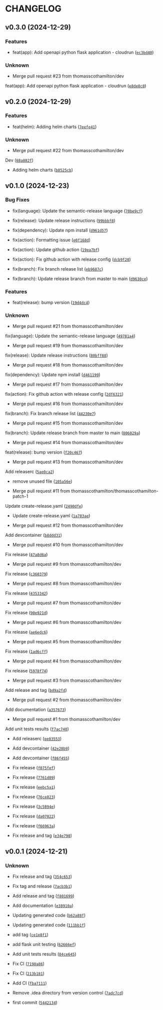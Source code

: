 # CHANGELOG


## v0.3.0 (2024-12-29)

### Features

* feat(app): Add openapi python flask application - cloudrun ([`ec3bd40`](https://github.com/thomasscothamilton/openapi-python-flask/commit/ec3bd406f78e99282b23f8f7375c2fff7579fb38))

### Unknown

* Merge pull request #23 from thomasscothamilton/dev

feat(app): Add openapi python flask application - cloudrun ([`e8de8c8`](https://github.com/thomasscothamilton/openapi-python-flask/commit/e8de8c8f1c0fb88d0a60f956392a44096118c178))


## v0.2.0 (2024-12-29)

### Features

* feat(helm): Adding helm charts ([`7eefe41`](https://github.com/thomasscothamilton/openapi-python-flask/commit/7eefe41befa0fb78863b430ea1025ea30cfb3e66))

### Unknown

* Merge pull request #22 from thomasscothamilton/dev

Dev ([`68a882f`](https://github.com/thomasscothamilton/openapi-python-flask/commit/68a882f07a0bb0c6e73cf43034ea6711faf7fe64))

* Adding helm charts ([`b0525cb`](https://github.com/thomasscothamilton/openapi-python-flask/commit/b0525cb4656710cc28b756b7cc3612053c35b5a3))


## v0.1.0 (2024-12-23)

### Bug Fixes

* fix(language): Update the semantic-release language ([`70be9cf`](https://github.com/thomasscothamilton/openapi-python-flask/commit/70be9cf98feb2dfd0b1d86613a25ca36984ecae0))

* fix(release): Update release instructions ([`99bbbf8`](https://github.com/thomasscothamilton/openapi-python-flask/commit/99bbbf892c83dffb0c355bf3ada8407a2d4237da))

* fix(dependency): Update npm install ([`d961d57`](https://github.com/thomasscothamilton/openapi-python-flask/commit/d961d577058cf2470f78440fc22896872033a0b3))

* fix(action): Formatting issue ([`e0f168d`](https://github.com/thomasscothamilton/openapi-python-flask/commit/e0f168dd034802a8340e67186bb2955984a715af))

* fix(action): Update github action ([`19ea7bf`](https://github.com/thomasscothamilton/openapi-python-flask/commit/19ea7bfaae3d03518610713a3cff79b39c4f7e71))

* fix(action): Fix github action with release config ([`dcb9f20`](https://github.com/thomasscothamilton/openapi-python-flask/commit/dcb9f200215730f25d2581bfda9922ac0c450cf7))

* fix(branch): Fix branch release list ([`eb9687c`](https://github.com/thomasscothamilton/openapi-python-flask/commit/eb9687c140e323c4e783f8bc929d826f74206479))

* fix(branch): Update release branch from master to main ([`d9630ce`](https://github.com/thomasscothamilton/openapi-python-flask/commit/d9630ce2e6e50c58448e9889d3bf846ccb94842f))

### Features

* feat(release): bump version ([`19d4dc4`](https://github.com/thomasscothamilton/openapi-python-flask/commit/19d4dc4035c5f3a1b09dbe7eca0999aecc754b2b))

### Unknown

* Merge pull request #21 from thomasscothamilton/dev

fix(language): Update the semantic-release language ([`49781a4`](https://github.com/thomasscothamilton/openapi-python-flask/commit/49781a4f1c84a9a2a122a9a151c285bd5f68f9dc))

* Merge pull request #19 from thomasscothamilton/dev

fix(release): Update release instructions ([`80bff88`](https://github.com/thomasscothamilton/openapi-python-flask/commit/80bff88bee06ec62e4a31644295409b08843bcfd))

* Merge pull request #18 from thomasscothamilton/dev

fix(dependency): Update npm install ([`d461199`](https://github.com/thomasscothamilton/openapi-python-flask/commit/d4611993bc55a767030c2e9dfc2a9521bed26b29))

* Merge pull request #17 from thomasscothamilton/dev

fix(action): Fix github action with release config ([`2df6321`](https://github.com/thomasscothamilton/openapi-python-flask/commit/2df63219e1e1969819837843675c1f698e6d39ec))

* Merge pull request #16 from thomasscothamilton/dev

fix(branch): Fix branch release list ([`44230e7`](https://github.com/thomasscothamilton/openapi-python-flask/commit/44230e7a819b93b922965b11fbdc2135e797914d))

* Merge pull request #15 from thomasscothamilton/dev

fix(branch): Update release branch from master to main ([`806029a`](https://github.com/thomasscothamilton/openapi-python-flask/commit/806029a45d909410ee1dd503a591e1de0aee2e09))

* Merge pull request #14 from thomasscothamilton/dev

feat(release): bump version ([`f20c467`](https://github.com/thomasscothamilton/openapi-python-flask/commit/f20c46740e35ff8753473b4569f58a9ce616b924))

* Merge pull request #13 from thomasscothamilton/dev

Add releaserc ([`5ae0ca2`](https://github.com/thomasscothamilton/openapi-python-flask/commit/5ae0ca2d119d050991385ed3334aff55e576c023))

* remove unused file ([`105a56e`](https://github.com/thomasscothamilton/openapi-python-flask/commit/105a56edb8f6f6d66a8eaf4fb6643fbf77421d7a))

* Merge pull request #11 from thomasscothamilton/thomasscothamilton-patch-1

Update create-release.yaml ([`2490dfe`](https://github.com/thomasscothamilton/openapi-python-flask/commit/2490dfe12193517e6f1445f94a5cbd0fe9e84ec1))

* Update create-release.yaml ([`1a703ae`](https://github.com/thomasscothamilton/openapi-python-flask/commit/1a703ae58b5c27fe8b3dcb7c15ba62b0b7c774b6))

* Merge pull request #12 from thomasscothamilton/dev

Add devcontainer ([`b8ddd31`](https://github.com/thomasscothamilton/openapi-python-flask/commit/b8ddd31a9807a5a5265f82020bbfb411aa59c8a4))

* Merge pull request #10 from thomasscothamilton/dev

Fix release ([`47a8d6a`](https://github.com/thomasscothamilton/openapi-python-flask/commit/47a8d6a758f2d58fe37d1c09b47890f93cdd74ca))

* Merge pull request #9 from thomasscothamilton/dev

Fix release ([`c360379`](https://github.com/thomasscothamilton/openapi-python-flask/commit/c36037934d0a1e9480189ddd9ef4cf8a13d6f769))

* Merge pull request #8 from thomasscothamilton/dev

Fix release ([`4353342`](https://github.com/thomasscothamilton/openapi-python-flask/commit/435334249f14167721156c2083cadb4d7e7a4507))

* Merge pull request #7 from thomasscothamilton/dev

Fix release ([`90e921d`](https://github.com/thomasscothamilton/openapi-python-flask/commit/90e921de79787f5c80522637bcb8bed58de7d67a))

* Merge pull request #6 from thomasscothamilton/dev

Fix release ([`ae6edc6`](https://github.com/thomasscothamilton/openapi-python-flask/commit/ae6edc676a96ee0d725ae319959511dce63a9f8b))

* Merge pull request #5 from thomasscothamilton/dev

Fix release ([`1ad6cff`](https://github.com/thomasscothamilton/openapi-python-flask/commit/1ad6cff41c83419950256f858482e76ad5add00a))

* Merge pull request #4 from thomasscothamilton/dev

Fix release ([`5978f74`](https://github.com/thomasscothamilton/openapi-python-flask/commit/5978f74f12855f301f185d00714f1776113085d8))

* Merge pull request #3 from thomasscothamilton/dev

Add release and tag ([`bd9a2fd`](https://github.com/thomasscothamilton/openapi-python-flask/commit/bd9a2fda29f1cf1616cfd780523c6a58a1461055))

* Merge pull request #2 from thomasscothamilton/dev

Add documentation ([`a357673`](https://github.com/thomasscothamilton/openapi-python-flask/commit/a3576732aba82b6d45e22747e63343b826847782))

* Merge pull request #1 from thomasscothamilton/dev

Add unit tests results ([`f7ac740`](https://github.com/thomasscothamilton/openapi-python-flask/commit/f7ac740a9bed8226074fc14f0e81dbb43b7a15ac))

* Add releaserc ([`ee03553`](https://github.com/thomasscothamilton/openapi-python-flask/commit/ee0355318527b7fb97993fa21e806102cc55028b))

* Add devcontainer ([`42e20b9`](https://github.com/thomasscothamilton/openapi-python-flask/commit/42e20b9f1da5abb918e3d12bf58c3bc153ebf759))

* Add devcontainer ([`f86f455`](https://github.com/thomasscothamilton/openapi-python-flask/commit/f86f455863b76fbd6080bb96717035fc1dd8f6a8))

* Fix release ([`f075fef`](https://github.com/thomasscothamilton/openapi-python-flask/commit/f075fef725c98ed748cad8fbef2f8f9aff908ad9))

* Fix release ([`7761d09`](https://github.com/thomasscothamilton/openapi-python-flask/commit/7761d096081a9f1a3232613bb2c6198000326a31))

* Fix release ([`eebc5a1`](https://github.com/thomasscothamilton/openapi-python-flask/commit/eebc5a13aad196e9eff5a21d7f46a71ffc32981b))

* Fix release ([`76ce823`](https://github.com/thomasscothamilton/openapi-python-flask/commit/76ce823b206896833f01649b055adf4e4352fda0))

* Fix release ([`3c5894e`](https://github.com/thomasscothamilton/openapi-python-flask/commit/3c5894e58bdd5421fa0f4d0bfa7384c4270852e1))

* Fix release ([`da07022`](https://github.com/thomasscothamilton/openapi-python-flask/commit/da07022b031a7ffaedef420e04cbfa3c5a7fd981))

* Fix release ([`f66963a`](https://github.com/thomasscothamilton/openapi-python-flask/commit/f66963ab2b16650531034d5b432aa1285ece8949))

* Fix release and tag ([`e34e790`](https://github.com/thomasscothamilton/openapi-python-flask/commit/e34e790f62caa1386f93c9fef20e76eb2ec2c852))


## v0.0.1 (2024-12-21)

### Unknown

* Fix release and tag ([`354c653`](https://github.com/thomasscothamilton/openapi-python-flask/commit/354c65370d21cd5b1db698c6ca0e728c5bdfc58a))

* Fix tag and release ([`7acb3b1`](https://github.com/thomasscothamilton/openapi-python-flask/commit/7acb3b1f0a54568bebfadfa5e461521edf9a9d7a))

* Add release and tag ([`f801699`](https://github.com/thomasscothamilton/openapi-python-flask/commit/f801699506b55713cc744a747298e5b36e204a47))

* Add documentation ([`e38910a`](https://github.com/thomasscothamilton/openapi-python-flask/commit/e38910af96dde9177e587c83f4fbe3431c9bbbae))

* Updating generated code ([`b62a88f`](https://github.com/thomasscothamilton/openapi-python-flask/commit/b62a88f672d86e98463e3942822a2fc3fdcc49c5))

* Updating generated code ([`111bb1f`](https://github.com/thomasscothamilton/openapi-python-flask/commit/111bb1f686cc965250dcead969915d3af27a7ff7))

* add tag ([`ce1e8f1`](https://github.com/thomasscothamilton/openapi-python-flask/commit/ce1e8f13c9e988cf5593c0f52870af1db948af59))

* add flask unit testing ([`62666ef`](https://github.com/thomasscothamilton/openapi-python-flask/commit/62666efd9f82687018dd8ad91d686058dec2a34a))

* Add unit tests results ([`84ce645`](https://github.com/thomasscothamilton/openapi-python-flask/commit/84ce645cfb60e2115bf54d141f1b84bbbba94c3a))

* Fix CI ([`7198a86`](https://github.com/thomasscothamilton/openapi-python-flask/commit/7198a86bbcd70bf817cfbef0813f8b578625d37f))

* Fix CI ([`213b181`](https://github.com/thomasscothamilton/openapi-python-flask/commit/213b1818e34461a2df14a7e8affa451dced53cb0))

* Add CI ([`fba7111`](https://github.com/thomasscothamilton/openapi-python-flask/commit/fba7111cd1db046ce3845403928a5213850f910f))

* Remove .idea directory from version control ([`7adc7cd`](https://github.com/thomasscothamilton/openapi-python-flask/commit/7adc7cd5efb9c0133128684b640ec780333d3fa9))

* first commit ([`5442134`](https://github.com/thomasscothamilton/openapi-python-flask/commit/5442134daf2ac0230012b7c98452ca14a973beba))
